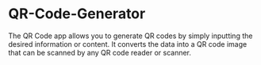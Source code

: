 # QR-Code-Generator
The QR Code app allows you to generate QR codes by simply inputting the desired information or content. It converts the data into a QR code image that can be scanned by any QR code reader or scanner.
